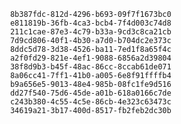 
                8b387fdc-812d-4296-b693-09f7f1673bc0
                e811819b-36fb-4ca3-bcb4-7f4d003c74d8
                211c1cae-87e3-4c79-b33a-9cd3c8ca21cb
                7d9cd806-40f1-4b30-a7d0-b704dc2e373c
                8ddc5d78-3d38-4526-ba11-7ed1f8a65f4c
                a2f0fd29-821e-4ef1-9088-6856a2d39804
                38f8d9b3-b45f-48ac-86cc-8ccab61de071
                8a06cc41-7ff1-41b0-a005-6e8f91ffffb4
                b9a656e5-9013-48e4-985b-08fc1fe9d516
                dd27f540-75d6-45de-a01b-618a0166c7de
                c243b380-4c55-4c5e-86cb-4e323c63473c
                34619a21-3b17-400d-8517-fb2feb2dc30b
                